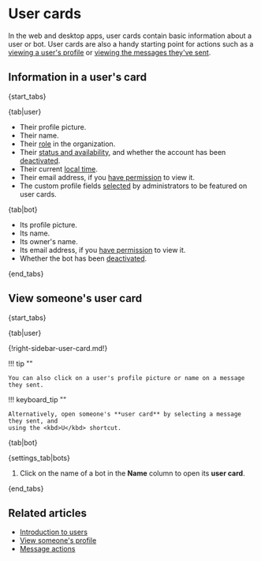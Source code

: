 # User cards

In the web and desktop apps, user cards contain basic information about a user
or bot. User cards are also a handy starting point for actions such as a [viewing a
user's profile](/help/view-someones-profile) or [viewing the messages they've
sent](/help/view-messages-sent-by-a-user).

## Information in a user's card

{start_tabs}

{tab|user}

- Their profile picture.
- Their name.
- Their [role](/help/user-roles) in the organization.
- Their [status and availability](/help/status-and-availability), and whether
  the account has been [deactivated](/help/deactivate-or-reactivate-a-user).
- Their current [local time](/help/change-your-timezone).
- Their email address, if you [have
  permission](/help/configure-email-visibility) to view it.
- The custom profile fields
  [selected](/help/custom-profile-fields#display-custom-fields-on-user-card) by
  administrators to be featured on user cards.

{tab|bot}

- Its profile picture.
- Its name.
- Its owner's name.
- Its email address, if you [have
permission](/help/configure-email-visibility) to view it.
- Whether the bot has been [deactivated](/help/deactivate-or-reactivate-a-bot).

{end_tabs}

## View someone's user card

{start_tabs}

{tab|user}

{!right-sidebar-user-card.md!}

!!! tip ""

    You can also click on a user's profile picture or name on a message they sent.

!!! keyboard_tip ""

    Alternatively, open someone's **user card** by selecting a message they sent, and
    using the <kbd>U</kbd> shortcut.

{tab|bot}

{settings_tab|bots}

1. Click on the name of a bot in the **Name** column to open its **user card**.

{end_tabs}

## Related articles

* [Introduction to users](/help/introduction-to-users)
* [View someone's profile](/help/view-someones-profile)
* [Message actions](/help/message-actions)
